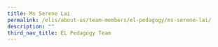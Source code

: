 ```yaml
---
title: Ms Serene Lai
permalink: /elis/about-us/team-members/el-pedagogy/ms-serene-lai/
description: ""
third_nav_title: EL Pedagogy Team
---
```

